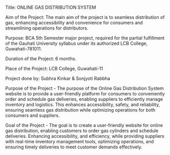 Title: ONLINE GAS DISTRIBUTION SYSTEM

Aim of the Project: The main aim of the project is to seamless distribution of gas, enhancing accessibility and convenience for consumers and streamlining operations for distributors.

Purpose: BCA 5th Semester major project, required for the partial fulfillment of the Gauhati University syllabus under its authorized LCB College, Guwahati-781011.

Duration of the Project: 6 months.

Place of the Project: LCB College, Guwahati-11

Project done by: Subhra Kinkar & Sonjyoti Rabbha

Purpose of the Project - The purpose of the Online Gas Distribution System website is to provide a user-friendly platform for consumers to conveniently order and schedule gas deliveries, enabling suppliers to
efficiently manage inventory and logistics. This enhances accessibility, safety, and reliability, ensuring seamless gas distribution while optimizing operations for both consumers and suppliers.

Goal of the Project - The goal is to create a user-friendly website for online gas distribution, enabling customers to order gas cylinders and schedule deliveries. Enhancing accessibility, and efficiency, while providing suppliers with real-time inventory management tools, optimizing operations, and ensuring timely deliveries to meet customer demands effectively.

